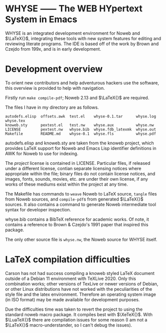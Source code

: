 # WHYSE ⸺ The WEB HYpertext System in Emacs
WHYSE is an integrated development environment for Noweb and $\LaTeX{}$,
integrating these tools with new system features for editing and reviewing
literate programs. The IDE is based off of the work by Brown and Czejdo from
199x, and is in early development.

# Development overview
To orient new contributors and help adventurous hackers use the software, this
overview is provided to help with navigation.

Firstly run `make compile-pdf`; Noweb 2.13 and $\LaTeX{}$ are required.

The files I have in my directory are as follows.

```
autodefs.elisp  offsets.awk  test.el    whyse-0.1.tar      whyse.log  whyse.tex
knoweb.sty      pextest.el   test.nw    whyse.aux          whyse.nw
LICENSE         pextest.nw   whyse.bib  whyse.fdb_latexmk  whyse.out
Makefile        README.md    whyse-0.1  whyse.fls          whyse.pdf
```

autodefs.elisp and knoweb.sty are taken from the knoweb project, which provides
LaTeX support for Noweb and Emacs Lisp identifier definitions in AWK for Noweb
to use for indexing.

The *project* license is contained in LICENSE. Particular files, if released
under a different license, contian separate licensing notices where appropriate
within the file; binary files do not contain license notices, and images, fonts,
sounds, movies, etc. are under their own license, if any works of these mediums
exist within the project at any time.

The Makefile has commands to `weave` Noweb to LaTeX source, `tangle` files from
Noweb sources, and `compile-pdf`s from generated $\LaTeX{}$ sources. It also
contains a command to generate Noweb intermediate tool syntax for developer
inspection.

whyse.bib contains a BibTeX reference for academic works. Of note, it contains a
reference to Brown & Czejdo's 1991 paper that inspired this package.

The only other source file is `whyse.nw`, the Noweb source for WHYSE itself.

# LaTeX compilation difficulties
Carson has not had success compiling a knoweb styled LaTeX document outside of a
Debian 11 environment with TeXLive 2020. Only this combination works; other
versions of TexLive or newer versions of Debian, or other Linux distributions
have not worked with the peculiarities of the style file and the latex
environment. Therefore an operating system image (in ISO format) may be made
available for development purposes.

Due the difficulties time was taken to revert the project to using the standard
noweb macro package. It compiles best with $\XeTeX{}$. With $\LuaTeX{}$ there
are compilation issues for some reason (I am not a $\LaTeX{}$
macro-understander, so I can't debug the issues).
